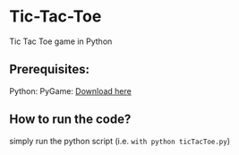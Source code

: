 # Tic-Tac-Toe
Tic Tac Toe game in Python

## Prerequisites:
Python: 
PyGame: [Download here](https://www.pygame.org/download.shtml)

## How to run the code?
simply run the python script (i.e. `with python ticTacToe.py`)

